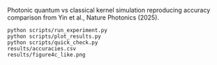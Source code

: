 Photonic quantum vs classical kernel simulation reproducing accuracy comparison from Yin et al., Nature Photonics (2025).
```
python scripts/run_experiment.py
python scripts/plot_results.py
python scripts/quick_check.py
results/accuracies.csv
results/figure4c_like.png
```